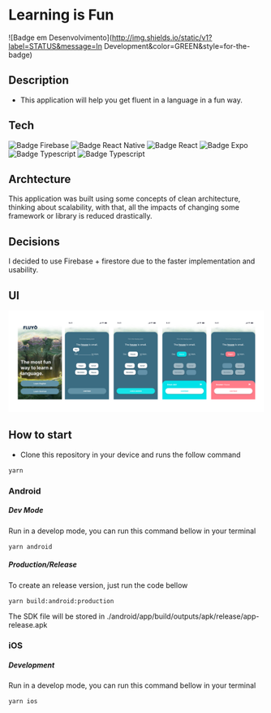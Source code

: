 # Learning is Fun

![Badge em Desenvolvimento](http://img.shields.io/static/v1?label=STATUS&message=In Development&color=GREEN&style=for-the-badge)

## Description

- This application will help you get fluent in a language in a fun way.

## Tech

![Badge Firebase](https://img.shields.io/badge/firebase-ffca28?style=for-the-badge&logo=firebase&logoColor=black) ![Badge React Native](https://img.shields.io/badge/React_Native-20232A?style=for-the-badge&logo=react&logoColor=61DAFB) ![Badge React ](https://img.shields.io/badge/React-20232A?style=for-the-badge&logo=react&logoColor=61DAFB) ![Badge Expo](https://img.shields.io/badge/Expo-1B1F23?style=for-the-badge&logo=expo&logoColor=white) ![Badge Typescript](https://img.shields.io/badge/TypeScript-007ACC?style=for-the-badge&logo=typescript&logoColor=white) ![Badge Typescript](https://img.shields.io/badge/styled--components-DB7093?style=for-the-badge&logo=styled-components&logoColor=white)

## Archtecture

This application was built using some concepts of clean architecture, thinking about scalability, with that, all the impacts of changing some framework or library is reduced drastically.

## Decisions

I decided to use Firebase + firestore due to the faster implementation and usability.

## UI

[![UI](https://raw.githubusercontent.com/jamesjlv/learningisfun/main/src/assets/images/App.png)](https://raw.githubusercontent.com/jamesjlv/learningisfun/main/src/assets/images/App.png)

## How to start

- Clone this repository in your device and runs the follow command

```shell
yarn
```

### Android

##### Dev Mode

Run in a develop mode, you can run this command bellow in your terminal

```shell
yarn android
```

##### Production/Release

To create an release version, just run the code bellow

```shell
yarn build:android:production
```

The SDK file will be stored in ./android/app/build/outputs/apk/release/app-release.apk

### iOS

##### Development

Run in a develop mode, you can run this command bellow in your terminal

```shell
yarn ios
```
